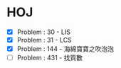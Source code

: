 # HOJ
* [x] Problem : 30 - LIS
* [x] Problem : 31 - LCS
* [x] Problem : 144 - 海綿寶寶之吹泡泡
* [ ] Problem : 431 - 找質數